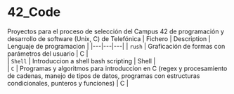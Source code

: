 # 42_Code
Proyectos para el proceso de selección del Campus 42 de programación y desarrollo de software (Unix, C) de Telefónica
| Fichero  | Description  | Lenguaje de programacion  | 
|---|---|---|
| `rush`  | Graficación de formas con parámetros del usuario  |  C |   
| `Shell`  | Introduccion a shell bash scripting  | Shell  |   
| `C`  | Programas y algoritmos para introduccion en C (regex y procesamiento de cadenas, manejo de tipos de datos, programas con estructuras condicionales, punteros y funciones)  | C  |   
